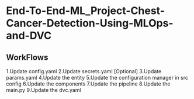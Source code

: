 # End-To-End-ML_Project-Chest-Cancer-Detection-Using-MLOps-and-DVC

## WorkFlows

1.Update config.yaml
2.Update secrets.yaml [Optional]
3.Update params.yaml
4.Update the entity
5.Update the configuration manager in src config
6.Update the components
7.Update the pipeline
8.Update the main.py
9.Update the dvc.yaml